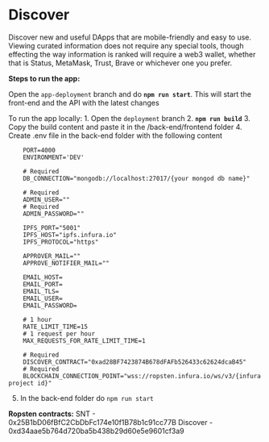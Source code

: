
# Discover  

Discover new and useful DApps that are mobile-friendly and easy to use. Viewing curated information does not require any special tools, though effecting the way information is ranked will require a web3 wallet, whether that is Status, MetaMask, Trust, Brave or whichever one you prefer.

**Steps to run the app:**

Open the `app-deployment` branch and do **`npm run start`**. This will start the front-end and the API with the latest changes

To run the app locally:
    1. Open the `deployment` branch
    2. **`npm run build`**
    3. Copy the build content and paste it in the /back-end/frontend folder
    4. Create .env file in the back-end folder with the following content
```
    PORT=4000
    ENVIRONMENT='DEV'
    
    # Required
    DB_CONNECTION="mongodb://localhost:27017/{your mongod db name}"

    # Required
    ADMIN_USER="" 
    # Required
    ADMIN_PASSWORD=""

    IPFS_PORT="5001"
    IPFS_HOST="ipfs.infura.io"
    IPFS_PROTOCOL="https"

    APPROVER_MAIL=""
    APPROVE_NOTIFIER_MAIL=""

    EMAIL_HOST=
    EMAIL_PORT=
    EMAIL_TLS=
    EMAIL_USER=
    EMAIL_PASSWORD=

    # 1 hour
    RATE_LIMIT_TIME=15
    # 1 request per hour
    MAX_REQUESTS_FOR_RATE_LIMIT_TIME=1

    # Required
    DISCOVER_CONTRACT="0xad28BF7423874B678dFAFb526433c62624dcaB45"
    # Required
    BLOCKCHAIN_CONNECTION_POINT="wss://ropsten.infura.io/ws/v3/{infura project id}"
```
5. In the back-end folder do `npm run start`
    

**Ropsten contracts:**
SNT - 0x25B1bD06fBfC2CbDbFc174e10f1B78b1c91cc77B
Discover - 0xd34aae5b764d720ba5b438b29d60e5e9601cf3a9
